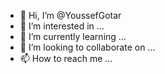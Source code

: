 - 👋 Hi, I’m @YoussefGotar
- 👀 I’m interested in ...
- 🌱 I’m currently learning ...
- 💞️ I’m looking to collaborate on ...
- 📫 How to reach me ...

<!---
YoussefGotar/YoussefGotar is a ✨ special ✨ repository because its `README.md` (this file) appears on your GitHub profile.
You can click the Preview link to take a look at your changes.
--->
